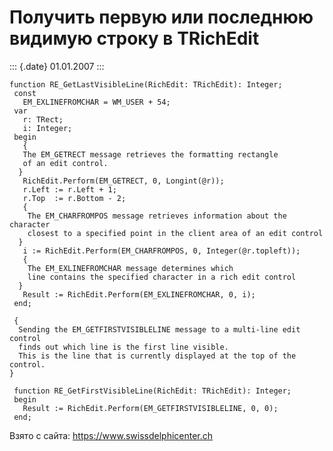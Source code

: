 Получить первую или последнюю видимую строку в TRichEdit
========================================================

::: {.date}
01.01.2007
:::

    function RE_GetLastVisibleLine(RichEdit: TRichEdit): Integer;
     const
       EM_EXLINEFROMCHAR = WM_USER + 54;
     var
       r: TRect;
       i: Integer;
     begin
       { 
       The EM_GETRECT message retrieves the formatting rectangle 
       of an edit control. 
      }
       RichEdit.Perform(EM_GETRECT, 0, Longint(@r));
       r.Left := r.Left + 1;
       r.Top  := r.Bottom - 2;
       { 
        The EM_CHARFROMPOS message retrieves information about the character 
        closest to a specified point in the client area of an edit control 
      }
       i := RichEdit.Perform(EM_CHARFROMPOS, 0, Integer(@r.topleft));
       { 
        The EM_EXLINEFROMCHAR message determines which 
        line contains the specified character in a rich edit control 
      }
       Result := RichEdit.Perform(EM_EXLINEFROMCHAR, 0, i);
     end;
     
     { 
      Sending the EM_GETFIRSTVISIBLELINE message to a multi-line edit control 
      finds out which line is the first line visible. 
      This is the line that is currently displayed at the top of the control. 
    }
     
     function RE_GetFirstVisibleLine(RichEdit: TRichEdit): Integer;
     begin
       Result := RichEdit.Perform(EM_GETFIRSTVISIBLELINE, 0, 0);
     end;
     

Взято с сайта: <https://www.swissdelphicenter.ch>
